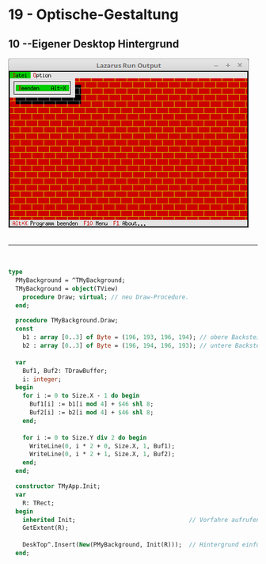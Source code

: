 # 19 - Optische-Gestaltung
## 10 --Eigener Desktop Hintergrund

<img src="image.png" alt="Selfhtml"><br><br>



<hr><br>


```pascal
type
  PMyBackground = ^TMyBackground;
  TMyBackground = object(TView)
    procedure Draw; virtual; // neu Draw-Procedure.
  end;
```






```pascal
  procedure TMyBackground.Draw;
  const
    b1 : array [0..3] of Byte = (196, 193, 196, 194); // obere Backsteinreihe.
    b2 : array [0..3] of Byte = (196, 194, 196, 193); // untere Backsteinreihe.

  var
    Buf1, Buf2: TDrawBuffer;
    i: integer;
  begin
    for i := 0 to Size.X - 1 do begin
      Buf1[i] := b1[i mod 4] + $46 shl 8;
      Buf2[i] := b2[i mod 4] + $46 shl 8;
    end;

    for i := 0 to Size.Y div 2 do begin
      WriteLine(0, i * 2 + 0, Size.X, 1, Buf1);
      WriteLine(0, i * 2 + 1, Size.X, 1, Buf2);
    end;
  end;
```




```pascal
  constructor TMyApp.Init;
  var
    R: TRect;
  begin
    inherited Init;                                // Vorfahre aufrufen
    GetExtent(R);

    DeskTop^.Insert(New(PMyBackground, Init(R)));  // Hintergrund einfügen.
  end;
```


